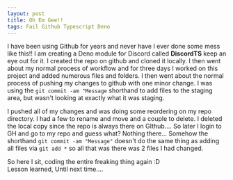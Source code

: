 ```yaml
---
layout: post
title: Oh Em Gee!!
tags: Fail Github Typescript Deno
---
```

I have been using Github for years and never have I ever done some mess like this!! I am creating a Deno module for Discord called **DiscordTS** keep an eye out for it. I created the repo on github and cloned it locally. I then went about my normal process of workflow and for three days I worked on this project and added numerous files and folders. I then went about the normal process of pushing my changes to github with one minor change. I was using the `git commit -am "Message` shorthand to add files to the staging area, but wasn't looking at exactly what it was staging.  
  
I pushed all of my changes and was doing some reordering on my repo directory. I had a few to rename and move and a couple to delete. I deleted the local copy since the repo is always there on GIthub.... So later I login to GH and go to my repo and guess what? Nothing there... Somehow the shorthand `git commit -am "Message"` doesn't do the same thing as adding all files via `git add *` so all that was there was 2 files I had changed.  
  
So here I sit, coding the entire freaking thing again :D  
Lesson learned, Until next time....